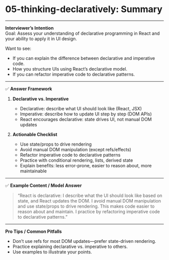 # 05-thinking-declaratively: Summary

---

**Interviewer’s Intention**  
Goal: Assess your understanding of declarative programming in React and your ability to apply it in UI design.

Want to see:

- If you can explain the difference between declarative and imperative code.
- How you structure UIs using React’s declarative model.
- If you can refactor imperative code to declarative patterns.

---

✅ **Answer Framework**

1. **Declarative vs. Imperative**

   - Declarative: describe what UI should look like (React, JSX)
   - Imperative: describe how to update UI step by step (DOM APIs)
   - React encourages declarative: state drives UI, not manual DOM updates

2. **Actionable Checklist**
   - Use state/props to drive rendering
   - Avoid manual DOM manipulation (except refs/effects)
   - Refactor imperative code to declarative patterns
   - Practice with conditional rendering, lists, derived state
   - Explain benefits: less error-prone, easier to reason about, more maintainable

---

✅ **Example Content / Model Answer**

> “React is declarative: I describe what the UI should look like based on state, and React updates the DOM. I avoid manual DOM manipulation and use state/props to drive rendering. This makes code easier to reason about and maintain. I practice by refactoring imperative code to declarative patterns.”

---

**Pro Tips / Common Pitfalls**

- Don’t use refs for most DOM updates—prefer state-driven rendering.
- Practice explaining declarative vs. imperative to others.
- Use examples to illustrate your points.
